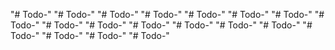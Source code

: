 "# Todo-" 
"# Todo-" 
"# Todo-" 
"# Todo-" 
"# Todo-" 
"# Todo-" 
"# Todo-" 
"# Todo-" 
"# Todo-" 
"# Todo-" 
"# Todo-" 
"# Todo-" 
"# Todo-" 
"# Todo-" 
"# Todo-" 
"# Todo-" 
"# Todo-" 
"# Todo-" 
